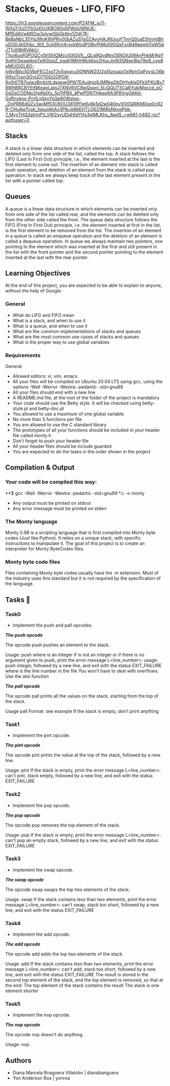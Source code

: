 # Stacks, Queues - LIFO, FIFO

<img><https://lh3.googleusercontent.com/PZ4FM_ju7l-WXsTrXzDYbGzEhUKBO80q5PWqUWNUE-MPEdAVwM92w3xlvwISbGkNm1ZhK7K-BkBpNbL35YdJWoK6hPRn00bAZuS1gGZAyoHAJNUuoYTmrQ0usE5hnmtBhuDODJkIDhbc_WS_Sck9XmXrxxbWzdPOByPtMsX9SQsFsnB4ReemhTqW5dJT1cK8hRVAkU-Tfso6uofGPOQCySh5hIQMcciGXGjj1t__QLg9QydNnOSNOjU09AnPhkMrRgYXqIHrSjexeebmTe9GtzpZ_pgdh1MhlHRck6ss2HsxJmN3QNwrBjp78p9_cyp8eMfJGlGL8O-IyNylBAc5DWqFECZosT3v5gsgcu0ONNWZiO2g5tzouazOxlNmGgFpysLO6biHfszTcpn3OyUD710Qi2OPG9-9y0t0TB7julwzBn4zjtLdsqow0PW7EAudnjz6JMRkpDbDhYoAlsDFkXFKUBv78WhBRCBYEtNKeagLaIqJ7XNV6VC8wQspni_5LjQQUT5Ca6YukjMqccd_pOGpDaCODNp2hpNdXs_SqTtPBX_4PwPDNTHjkexRA3P81ngGAKd-GxRnvknx-Pm1Ly0pyYsQe80WsIoe-_DnPR66dQZv3avMf53U9OU381I9YIe8y8k5d2w040pvVO0QRIKM0xe0cR2R-CHuAwTcpk_1spuidjkAx3PIkJe8kEHTLO621MiRsNkvqPpk-7_MyvTHQ3aVmPV_VW2syUDqHIdYHx3plMLKhx_Awd5_=w681-h482-no?authuser=0>

## Stacks
A stack is a linear data structure in which elements can be inserted and deleted only from one
side of the list, called the top. A stack follows the LIFO (Last In First Out) principle, i.e., the element
inserted at the last is the first element to come out. The insertion of an element into stack is
called push operation, and deletion of an element from the stack is called pop operation. In stack we
always keep track of the last element present in the list with a pointer called top.


## Queues
A queue is a linear data structure in which elements can be inserted only from one side of the
list called rear, and the elements can be deleted only from the other side called the front. The queue data
structure follows the FIFO (First In First Out) principle, i.e. the element inserted at first in the list, is the
first element to be removed from the list. The insertion of an element in a queue is called
an enqueue operation and the deletion of an element is called a dequeue operation. In queue we always
maintain two pointers, one pointing to the element which was inserted at the first and still present in the
list with the front pointer and the second pointer pointing to the element inserted at the last with
the rear pointer.

## Learning Objectives
At the end of this project, you are expected to be able to explain to anyone, without the help of Google:

### General
- What do LIFO and FIFO mean
- What is a stack, and when to use it
- What is a queue, and when to use it
- What are the common implementations of stacks and queues
- What are the most common use cases of stacks and queues
- What is the proper way to use global variables

### Requirements
General
- Allowed editors: vi, vim, emacs
- All your files will be compiled on Ubuntu 20.04 LTS using gcc, using the options -Wall -Werror -Wextra -pedantic -std=gnu89
- All your files should end with a new line
- A README.md file, at the root of the folder of the project is mandatory
- Your code should use the Betty style. It will be checked using betty-style.pl and betty-doc.pl
- You allowed to use a maximum of one global variable
- No more than 5 functions per file
- You are allowed to use the C standard library
- The prototypes of all your functions should be included in your header file called monty.h
- Don’t forget to push your header file
- All your header files should be include guarded
- You are expected to do the tasks in the order shown in the project

## Compilation & Output
### Your code will be compiled this way:
**$ gcc -Wall -Werror -Wextra -pedantic -std=gnu89 *.c -o monty
- Any output must be printed on stdout
- Any error message must be printed on stderr

### The Monty language
Monty 0.98 is a scripting language that is first compiled into Monty byte codes (Just like Python). It relies on a unique stack, with specific instructions to manipulate it. The goal of this project is to create an interpreter for Monty ByteCodes files.

### Monty byte code files

Files containing Monty byte codes usually have the .m extension. Most of the industry uses this standard but it is not required by the specification of the language.

## Tasks 📑
### Task0
- Implement the push and pall opcodes.

***The push opcode***

The opcode push pushes an element to the stack.

Usage: push <int>
where <int> is an integer
if <int> is not an integer or if there is no argument given to push, print the error message L<line_number>: usage: push integer, followed by a new line, and exit with the status EXIT_FAILURE
where is the line number in the file
You won’t have to deal with overflows. Use the atoi function
  
***The pall opcode***

The opcode pall prints all the values on the stack, starting from the top of the stack.

Usage pall
Format: see example
If the stack is empty, don’t print anything

### Task1
- Implement the pint opcode.

***The pint opcode***

The opcode pint prints the value at the top of the stack, followed by a new line.

Usage: pint
If the stack is empty, print the error message L<line_number>: can't pint, stack empty, followed by a new line, and exit with the status EXIT_FAILURE
  
### Task2
- Implement the pop opcode.

***The pop opcode***

The opcode pop removes the top element of the stack.

Usage: pop
If the stack is empty, print the error message L<line_number>: can't pop an empty stack, followed by a new line, and exit with the status EXIT_FAILURE
  
### Task3
- Implement the swap opcode.

***The swap opcode***

The opcode swap swaps the top two elements of the stack.

Usage: swap
If the stack contains less than two elements, print the error message L<line_number>: can't swap, stack too short, followed by a new line, and exit with the status EXIT_FAILURE

### Task4
- Implement the add opcode.

***The add opcode***

The opcode add adds the top two elements of the stack.

Usage: add
If the stack contains less than two elements, print the error message L<line_number>: can't add, stack too short, followed by a new line, and exit with the status EXIT_FAILURE
The result is stored in the second top element of the stack, and the top element is removed, so that at the end:
The top element of the stack contains the result
The stack is one element shorter
  
### Task5
- Implement the nop opcode.

***The nop opcode***

The opcode nop doesn’t do anything.

Usage: nop
  
## Authors
- Diana Marcela Bnaguera Villalobo | dianabanguera
- Yon Anderson Roa | yonroa

